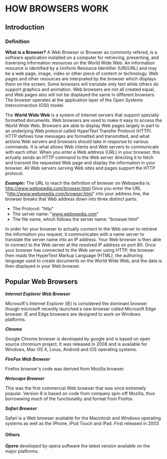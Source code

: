 # HOW BROWSERS WORK

## Introduction

### Definition
**What is a Browser?**
A Web Browser or Browser as commonly refered, is a software application installed on a computer for retrieving, presenting, and traversing information resources on the World Wide Web.
An information resource is identified by a Uniform Resource Identifier (URI/URL) and may be a web page, image, video or other piece of content or technology.
Web pages and other resources are interprated by the browser which displays them on the screen.
Some browsers will translate only text while others do support graphics and animation.
Web browsers are not all created equal, and Web pages also will not be displayed the same in different browsers.
The browser operates at the application layer of the Open Systems Interconnection (OSI) model.

The **World Wide Web** is a system of Internet servers that support specially formatted documents. Web browsers are used to make it easy to access the World Wide Web. Browsers are able to display Web pages largely in part to an underlying Web protocol called HyperText Transfer Protocol (HTTP). HTTP defines how messages are formatted and transmitted, and what actions Web servers and browsers should take in response to various commands. It is what allows Web clients and Web servers to communicate with each other. When you enter a Web address (URL) in your browser, this actually sends an HTTP command to the Web server directing it to fetch and transmit the requested Web page and display the information in your browser. All Web servers serving Web sites and pages support the HTTP protocol.

**_Example:_** The URL to reach the definition of browser on Webopedia is: http://www.webopedia.com/browser.html
Once you enter the URL "http://www.webopedia.com/browser.html" into your address line, the browser breaks that Web address down into three distinct parts:

* The Protocol: "http"
* The server name: "www.webopedia.com"
* The file name, which follows the server name: "browser.html"

In order for your browser to actually connect to the Web server to retrieve the information you request, it communicates with a name server to translate the server name into an IP address. Your Web browser is then able to connect to the Web server at the resolved IP address on port 80. Once your browser has connected to the Web server using HTTP, the browser then reads the HyperText Markup Language (HTML), the authoring language used to create documents on the World Wide Web, and the data is then displayed in your Web browser.

## Popular Web Browsers
**_Internet Explorer Web Browser_**

Microsoft's Internet Explorer (IE) is considered the dominant browser though microsoft recently launched a new browser called Microsoft Edge browser. IE and Edge browsers are designed to work on Windows platforms.

**_Chrome_**

Google Chrome browser is developed by google and is based on open source chromium project. It was released in 2008 and is available for Windows, Mac OS X, Linux, Android and iOS operating systems.

**_FireFox Web Browser_**

Firefox browser's code was derived from Mozilla browser.

**_Netscape Browser_**

This was the first commercial Web browser that was once extremely popular. Version 8 is based on code from company spin-off Mozilla, thus borrowwing much of the functionality and format from Firefox.

**_Safari Browser_**

Safari is a Web browser available for the Macintosh and Windows operating systems as well as the iPhone, iPod Touch and iPad. First released in 2003

#### Others
**_Opera_** developed by opera software the latest version available on the major platforms.
